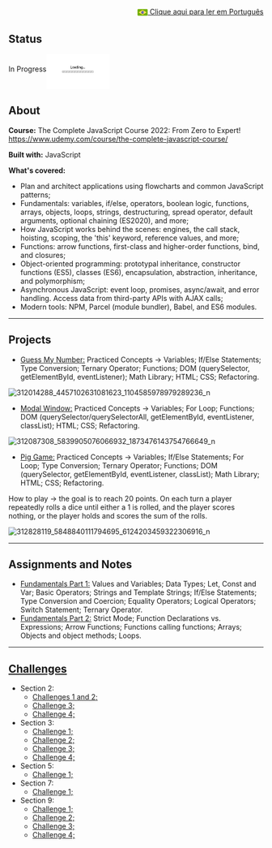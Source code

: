 <p align="right"><a href="README-pt.md"><img src="img/br-flag.png" height="20" align="center"> Clique aqui para ler em Português </a></p>

## Status 
In Progress<img src="img/loading.gif" height="70" align="middle"></img>

## About
**Course:** The Complete JavaScript Course 2022: From Zero to Expert! https://www.udemy.com/course/the-complete-javascript-course/

**Built with:** JavaScript

**What's covered:**
- Plan and architect applications using flowcharts and common JavaScript patterns;
- Fundamentals: variables, if/else, operators, boolean logic, functions, arrays, objects, loops, strings, destructuring, spread operator, default arguments, optional chaining (ES2020), and more;
- How JavaScript works behind the scenes: engines, the call stack, hoisting, scoping, the 'this' keyword, reference values, and more;
- Functions: arrow functions, first-class and higher-order functions, bind, and closures;
- Object-oriented programming: prototypal inheritance, constructor functions (ES5), classes (ES6), encapsulation, abstraction, inheritance, and polymorphism;
- Asynchronous JavaScript: event loop, promises, async/await, and error handling. Access data from third-party APIs with AJAX calls;
- Modern tools: NPM, Parcel (module bundler), Babel, and ES6 modules.

------------------------------------------------------------------------------------------------------------------------------------------------------- 


## Projects
- <a href="Section7/Project_Guess_My_Number">Guess My Number:</a> Practiced Concepts -> Variables; If/Else Statements; Type Conversion; Ternary Operator; Functions; DOM (querySelector, getElementById, eventListener); Math Library; HTML; CSS; Refactoring.

![312014288_4457102631081623_1104585978979289236_n](https://user-images.githubusercontent.com/78104233/196226641-9208cd1b-cd4a-4366-bf0b-74e469849fc9.gif)

- <a href="Section7/Project_Modal_Window">Modal Window:</a> Practiced Concepts -> Variables; For Loop; Functions; DOM (querySelector/querySelectorAll, getElementById, eventListener, classList); HTML; CSS; Refactoring.

![312087308_5839905076066932_1873476143754766649_n](https://user-images.githubusercontent.com/78104233/196314188-dc36c05e-3614-4f5f-bbeb-8e51a5c7261e.gif)

- <a href="Section7/Project_Pig_Game">Pig Game:</a> Practiced Concepts -> Variables; If/Else Statements; For Loop; Type Conversion; Ternary Operator; Functions; DOM (querySelector, getElementById, eventListener, classList); Math Library; HTML; CSS; Refactoring.

How to play -> the goal is to reach 20 points. On each turn a player repeatedly rolls a dice until either a 1 is rolled, and the player scores nothing, or the player holds and scores the sum of the rolls.

![312828119_5848840111794695_6124203459322306916_n](https://user-images.githubusercontent.com/78104233/198095117-62f019fe-3b1a-41fd-90e2-5ba0f3364ef9.gif)

------------------------------------------------------------------------------------------------------------------------------------------------------- 


## Assignments and Notes
- <a href="Section2/practiceExercises.js">Fundamentals Part 1:</a> Values and Variables; Data Types; Let, Const and Var; Basic Operators; Strings and Template Strings; If/Else Statements; Type Conversion and Coercion; Equality Operators; Logical Operators; Switch Statement; Ternary Operator.
- <a href="Section3/practiceExercises.js">Fundamentals Part 2:</a> Strict Mode; Function Declarations vs. Expressions; Arrow Functions; Functions calling functions; Arrays; Objects and object methods; Loops.

------------------------------------------------------------------------------------------------------------------------------------------------------- 
 

## <a href="all-coding-challenges.pdf">Challenges</a>
- Section 2:
  - <a href="Section2/codingChallenge1_2.js">Challenges 1 and 2;</a>
  - <a href="Section2/codingChallenge3.js">Challenge 3;</a>
  - <a href="Section2/codingChallenge4.js">Challenge 4;</a>
- Section 3:
  - <a href="Section3/codingChallenge1.js">Challenge 1;</a>
  - <a href="Section3/codingChallenge2.js">Challenge 2;</a>
  - <a href="Section3/codingChallenge3.js">Challenge 3;</a>
  - <a href="Section3/codingChallenge4.js">Challenge 4;</a>
- Section 5:
  - <a href="Section5/codingChallenge1.js">Challenge 1;</a>
- Section 7:
  - <a href="Section7/codingChallenge1.js">Challenge 1;</a>
- Section 9:
  - <a href="Section9/codingChallenge1.js">Challenge 1;</a>
  - <a href="Section9/codingChallenge2.js">Challenge 2;</a>
  - <a href="Section9/codingChallenge3.js">Challenge 3;</a>
  - <a href="Section9/codingChallenge4.js">Challenge 4;</a>
 

 



 

